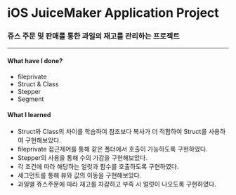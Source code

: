# iOS JuiceMaker Application Project
### 쥬스 주문 및 판매를 통한 과일의 재고를 관리하는 프로젝트
***
#### What have I done?
- fileprivate
- Struct & Class
- Stepper
- Segment

#### What I learned
- Struct와 Class의 차이를 학습하여 참조보다 복사가 더 적합하여 Struct를 사용하여 구현해보았다.
- fileprivate 접근제어를 통해 같은 폴더에서 호출이 가능하도록 구현하였다.
- Stepper의 사용을 통해 수의 가감을 구현해보았다.
- 각 조건에 따라 해당하는 얼럿과 함수를 호출하도록 구현하였다.
- 세그먼트를 통해 뷰와 값의 이동을 구현해보았다.
- 과일별 쥬스주문에 따라 재고를 차감하고 부족 시 얼럿이 나오도록 구현하였다.
